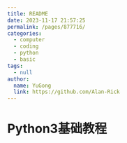 ```yaml
---
title: README
date: 2023-11-17 21:57:25
permalink: /pages/877716/
categories: 
  - computer
  - coding
  - python
  - basic
tags: 
  - null
author: 
  name: YuGong
  link: https://github.com/Alan-Rick
---
```

# Python3基础教程
